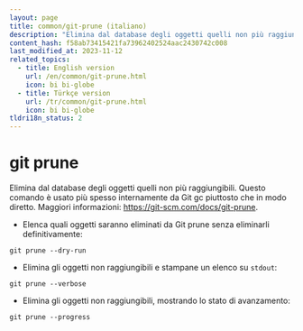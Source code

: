 ```yaml
---
layout: page
title: common/git-prune (italiano)
description: "Elimina dal database degli oggetti quelli non più raggiungibili."
content_hash: f58ab73415421fa73962402524aac2430742c008
last_modified_at: 2023-11-12
related_topics:
  - title: English version
    url: /en/common/git-prune.html
    icon: bi bi-globe
  - title: Türkçe version
    url: /tr/common/git-prune.html
    icon: bi bi-globe
tldri18n_status: 2
---
```

# git prune

Elimina dal database degli oggetti quelli non più raggiungibili.
Questo comando è usato più spesso internamente da Git gc piuttosto che in modo diretto.
Maggiori informazioni: <https://git-scm.com/docs/git-prune>.

- Elenca quali oggetti saranno eliminati da Git prune senza eliminarli definitivamente:

`git prune --dry-run`

- Elimina gli oggetti non raggiungibili e stampane un elenco su `stdout`:

`git prune --verbose`

- Elimina gli oggetti non raggiungibili, mostrando lo stato di avanzamento:

`git prune --progress`
